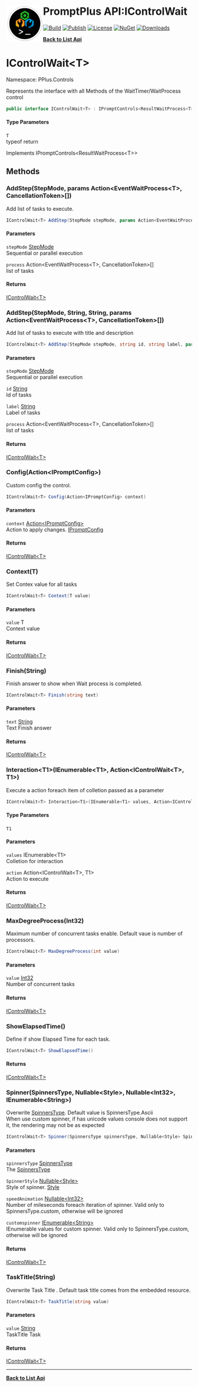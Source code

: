 # <img align="left" width="100" height="100" src="../images/icon.png">PromptPlus API:IControlWait<T> 

[![Build](https://github.com/FRACerqueira/PromptPlus/workflows/Build/badge.svg)](https://github.com/FRACerqueira/PromptPlus/actions/workflows/build.yml)
[![Publish](https://github.com/FRACerqueira/PromptPlus/actions/workflows/publish.yml/badge.svg)](https://github.com/FRACerqueira/PromptPlus/actions/workflows/publish.yml)
[![License](https://img.shields.io/badge/License-MIT-yellow.svg)](https://github.com/FRACerqueira/PromptPlus/blob/master/LICENSE)
[![NuGet](https://img.shields.io/nuget/v/PromptPlus)](https://www.nuget.org/packages/PromptPlus/)
[![Downloads](https://img.shields.io/nuget/dt/PromptPlus)](https://www.nuget.org/packages/PromptPlus/)

[**Back to List Api**](./apis.md)

# IControlWait&lt;T&gt;

Namespace: PPlus.Controls

Represents the interface with all Methods of the WaitTimer/WaitProcess control

```csharp
public interface IControlWait<T> : IPromptControls<ResultWaitProcess<T>>
```

#### Type Parameters

`T`<br>
typeof return

Implements IPromptControls&lt;ResultWaitProcess&lt;T&gt;&gt;

## Methods

### <a id="methods-addstep"/>**AddStep(StepMode, params Action&lt;EventWaitProcess&lt;T&gt;, CancellationToken&gt;[])**

Add list of tasks to execute.

```csharp
IControlWait<T> AddStep(StepMode stepMode, params Action<EventWaitProcess<T>, CancellationToken>[] process)
```

#### Parameters

`stepMode` [StepMode](./pplus.controls.stepmode.md)<br>
Sequential or parallel execution

`process` Action&lt;EventWaitProcess&lt;T&gt;, CancellationToken&gt;[]<br>
list of tasks

#### Returns

[IControlWait&lt;T&gt;](./pplus.controls.icontrolwait-1.md)

### <a id="methods-addstep"/>**AddStep(StepMode, String, String, params Action&lt;EventWaitProcess&lt;T&gt;, CancellationToken&gt;[])**

Add list of tasks to execute with title and description

```csharp
IControlWait<T> AddStep(StepMode stepMode, string id, string label, params Action<EventWaitProcess<T>, CancellationToken>[] process)
```

#### Parameters

`stepMode` [StepMode](./pplus.controls.stepmode.md)<br>
Sequential or parallel execution

`id` [String](https://docs.microsoft.com/en-us/dotnet/api/system.string)<br>
Id of tasks

`label` [String](https://docs.microsoft.com/en-us/dotnet/api/system.string)<br>
Label of tasks

`process` Action&lt;EventWaitProcess&lt;T&gt;, CancellationToken&gt;[]<br>
list of tasks

#### Returns

[IControlWait&lt;T&gt;](./pplus.controls.icontrolwait-1.md)

### <a id="methods-config"/>**Config(Action&lt;IPromptConfig&gt;)**

Custom config the control.

```csharp
IControlWait<T> Config(Action<IPromptConfig> context)
```

#### Parameters

`context` [Action&lt;IPromptConfig&gt;](https://docs.microsoft.com/en-us/dotnet/api/system.action-1)<br>
Action to apply changes. [IPromptConfig](./pplus.controls.ipromptconfig.md)

#### Returns

[IControlWait&lt;T&gt;](./pplus.controls.icontrolwait-1.md)

### <a id="methods-context"/>**Context(T)**

Set Contex value for all tasks

```csharp
IControlWait<T> Context(T value)
```

#### Parameters

`value` T<br>
Context value

#### Returns

[IControlWait&lt;T&gt;](./pplus.controls.icontrolwait-1.md)

### <a id="methods-finish"/>**Finish(String)**

Finish answer to show when Wait process is completed.

```csharp
IControlWait<T> Finish(string text)
```

#### Parameters

`text` [String](https://docs.microsoft.com/en-us/dotnet/api/system.string)<br>
Text Finish answer

#### Returns

[IControlWait&lt;T&gt;](./pplus.controls.icontrolwait-1.md)

### <a id="methods-interaction"/>**Interaction&lt;T1&gt;(IEnumerable&lt;T1&gt;, Action&lt;IControlWait&lt;T&gt;, T1&gt;)**

Execute a action foreach item of colletion passed as a parameter

```csharp
IControlWait<T> Interaction<T1>(IEnumerable<T1> values, Action<IControlWait<T>, T1> action)
```

#### Type Parameters

`T1`<br>

#### Parameters

`values` IEnumerable&lt;T1&gt;<br>
Colletion for interaction

`action` Action&lt;IControlWait&lt;T&gt;, T1&gt;<br>
Action to execute

#### Returns

[IControlWait&lt;T&gt;](./pplus.controls.icontrolwait-1.md)

### <a id="methods-maxdegreeprocess"/>**MaxDegreeProcess(Int32)**

Maximum number of concurrent tasks enable. Default vaue is number of processors.

```csharp
IControlWait<T> MaxDegreeProcess(int value)
```

#### Parameters

`value` [Int32](https://docs.microsoft.com/en-us/dotnet/api/system.int32)<br>
Number of concurrent tasks

#### Returns

[IControlWait&lt;T&gt;](./pplus.controls.icontrolwait-1.md)

### <a id="methods-showelapsedtime"/>**ShowElapsedTime()**

Define if show Elapsed Time for each task.

```csharp
IControlWait<T> ShowElapsedTime()
```

#### Returns

[IControlWait&lt;T&gt;](./pplus.controls.icontrolwait-1.md)

### <a id="methods-spinner"/>**Spinner(SpinnersType, Nullable&lt;Style&gt;, Nullable&lt;Int32&gt;, IEnumerable&lt;String&gt;)**

Overwrite [SpinnersType](./pplus.controls.spinnerstype.md). Default value is SpinnersType.Ascii
 <br>When use custom spinner, if has unicode values console does not support it, the rendering may not be as expected

```csharp
IControlWait<T> Spinner(SpinnersType spinnersType, Nullable<Style> SpinnerStyle, Nullable<Int32> speedAnimation, IEnumerable<String> customspinner)
```

#### Parameters

`spinnersType` [SpinnersType](./pplus.controls.spinnerstype.md)<br>
The [SpinnersType](./pplus.controls.spinnerstype.md)

`SpinnerStyle` [Nullable&lt;Style&gt;](https://docs.microsoft.com/en-us/dotnet/api/system.nullable-1)<br>
Style of spinner. [Style](./pplus.style.md)

`speedAnimation` [Nullable&lt;Int32&gt;](https://docs.microsoft.com/en-us/dotnet/api/system.nullable-1)<br>
Number of mileseconds foreach iteration of spinner. Valid only to SpinnersType.custom, otherwise will be ignored

`customspinner` [IEnumerable&lt;String&gt;](https://docs.microsoft.com/en-us/dotnet/api/system.collections.generic.ienumerable-1)<br>
IEnumerable values for custom spinner. Valid only to SpinnersType.custom, otherwise will be ignored

#### Returns

[IControlWait&lt;T&gt;](./pplus.controls.icontrolwait-1.md)

### <a id="methods-tasktitle"/>**TaskTitle(String)**

Overwrite Task Title . Default task title comes from the embedded resource.

```csharp
IControlWait<T> TaskTitle(string value)
```

#### Parameters

`value` [String](https://docs.microsoft.com/en-us/dotnet/api/system.string)<br>
TaskTitle Task

#### Returns

[IControlWait&lt;T&gt;](./pplus.controls.icontrolwait-1.md)


- - -
[**Back to List Api**](./apis.md)
